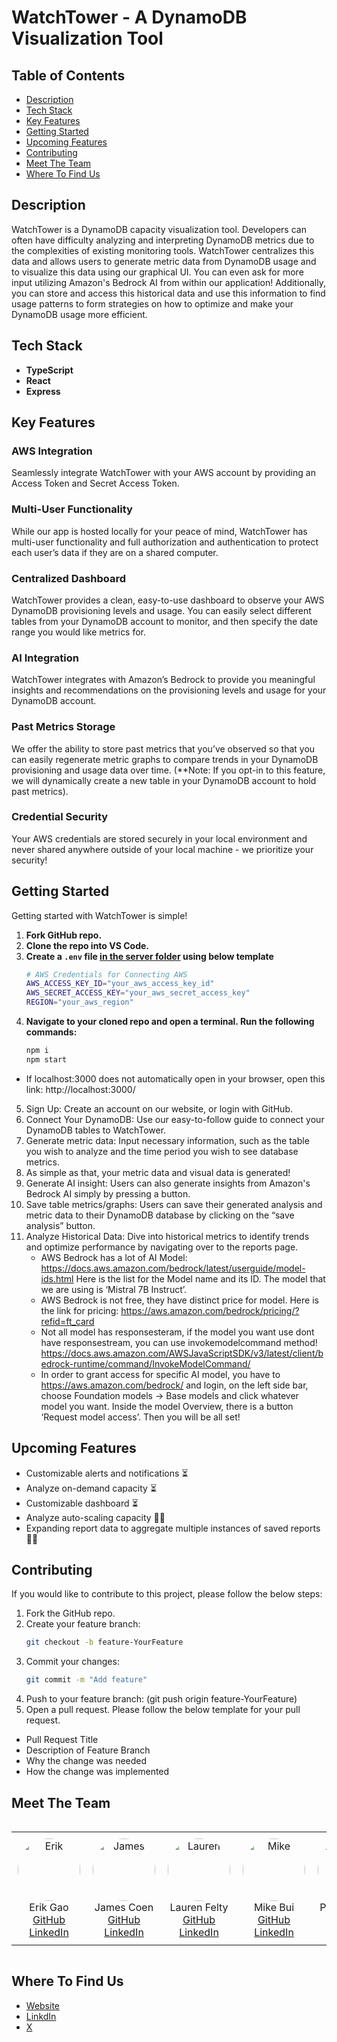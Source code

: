 # WatchTower - A DynamoDB Visualization Tool

## Table of Contents

- [Description](#description)
- [Tech Stack](#tech-stack)
- [Key Features](#key-features)
- [Getting Started](#getting-started)
- [Upcoming Features](#upcoming-features)
- [Contributing](#contributing)
- [Meet The Team](#meet-the-team)
- [Where To Find Us](#where-to-find-us)

## Description

WatchTower is a DynamoDB capacity visualization tool. Developers can often have difficulty analyzing and interpreting DynamoDB metrics due to the complexities of existing monitoring tools. WatchTower centralizes this data and allows users to generate metric data from DynamoDB usage and to visualize this data using our graphical UI. You can even ask for more input utilizing Amazon's Bedrock AI from within our application! Additionally, you can store and access this historical data and use this information to find usage patterns to form strategies on how to optimize and make your DynamoDB usage more efficient.

## Tech Stack

- **TypeScript**
- **React**
- **Express**

## Key Features

### AWS Integration
Seamlessly integrate WatchTower with your AWS account by providing an Access Token and Secret Access Token.

### Multi-User Functionality
While our app is hosted locally for your peace of mind, WatchTower has multi-user functionality and full authorization and authentication to protect each user’s data if they are on a shared computer.

### Centralized Dashboard
WatchTower provides a clean, easy-to-use dashboard to observe your AWS DynamoDB provisioning levels and usage. You can easily select different tables from your DynamoDB account to monitor, and then specify the date range you would like metrics for.

### AI Integration
WatchTower integrates with Amazon’s Bedrock to provide you meaningful insights and recommendations on the provisioning levels and usage for your DynamoDB account.

### Past Metrics Storage
We offer the ability to store past metrics that you’ve observed so that you can easily regenerate metric graphs to compare trends in your DynamoDB provisioning and usage data over time. (**Note: If you opt-in to this feature, we will dynamically create a new table in your DynamoDB account to hold past metrics).

### Credential Security
Your AWS credentials are stored securely in your local environment and never shared anywhere outside of your local machine - we prioritize your security!

## Getting Started

Getting started with WatchTower is simple!

1. **Fork GitHub repo.**
2. **Clone the repo into VS Code.**
3. **Create a `.env` file <strong><u>in the server folder</u></strong> using below template**
    ```sh
    # AWS Credentials for Connecting AWS
    AWS_ACCESS_KEY_ID="your_aws_access_key_id"
    AWS_SECRET_ACCESS_KEY="your_aws_secret_access_key"
    REGION="your_aws_region"
    ```
4. **Navigate to your cloned repo and open a terminal. Run the following commands:**
   ```sh
   npm i
   npm start
   ```
 - If localhost:3000 does not automatically open in your browser, open this link: http://localhost:3000/
5. Sign Up: Create an account on our website, or login with GitHub.
6. Connect Your DynamoDB: Use our easy-to-follow guide to connect your DynamoDB tables to WatchTower.
7. Generate metric data: Input necessary information, such as the table you wish to analyze and the time period you wish to see database metrics.
8. As simple as that, your metric data and visual data is generated!
9. Generate AI insight: Users can also generate insights from Amazon's Bedrock AI simply by pressing a button.
10. Save table metrics/graphs: Users can save their generated analysis and metric data to their DynamoDB database by clicking on the “save analysis” button.
11. Analyze Historical Data: Dive into historical metrics to identify trends and optimize performance by navigating over to the reports page.
    - AWS Bedrock has a lot of AI Model: https://docs.aws.amazon.com/bedrock/latest/userguide/model-ids.html Here is the list for the Model name and its ID. The model that we are using is ‘Mistral 7B Instruct’.
    - AWS Bedrock is not free, they have distinct price for model. Here is the link for pricing: https://aws.amazon.com/bedrock/pricing/?refid=ft_card
    - Not all model has responsesteram, if the model you want use dont have responsestream, you can use invokemodelcommand method! https://docs.aws.amazon.com/AWSJavaScriptSDK/v3/latest/client/bedrock-runtime/command/InvokeModelCommand/
    - In order to grant access for specific AI model, you have to https://aws.amazon.com/bedrock/ and login, on the left side bar, choose Foundation models -> Base models and click whatever model you want. Inside the model Overview, there is a button ‘Request model access’. Then you will be all set!




## Upcoming Features
- Customizable alerts and notifications ⏳
- Analyze on-demand capacity ⏳
- Customizable dashboard ⏳
- Analyze auto-scaling capacity 🙏🏻
- Expanding report data to aggregate multiple instances of saved reports 🙏🏻

## Contributing
If you would like to contribute to this project, please follow the below steps:

1. Fork the GitHub repo.
2. Create your feature branch:
      ```sh
      git checkout -b feature-YourFeature
4. Commit your changes:
      ```sh
      git commit -m "Add feature"
5. Push to your feature branch: (git push origin feature-YourFeature)
6. Open a pull request. Please follow the below template for your pull request.
- Pull Request Title
- Description of Feature Branch
- Why the change was needed
- How the change was implemented

## Meet The Team

<div style="display: flex; justify-content: center;">

<table>
  <tr>
    <td style="text-align: center; padding: 10px;">
      <img src="https://drive.google.com/uc?export=view&id=17KDjj9yn_AKJJ41DHijzIz7aX7Ya9tQv" alt="Erik" width="100" style="border-radius: 50%;">
      <br>Erik Gao
      <br><a href="https://github.com/KIREG19">GitHub</a>
      <br><a href="https://www.linkedin.com/in/erikgaogg/">LinkedIn</a>
    </td>
    <td style="text-align: center; padding: 10px;">
      <img src="https://drive.google.com/uc?export=view&id=1ZCAgpJy2Msswi_3On4JPhAJg2lqZFHZZ" alt="James" width="100" style="border-radius: 50%;">
      <br>James Coen
      <br><a href="https://github.com/jamescoen">GitHub</a>
      <br><a href="https://www.linkedin.com/in/james-coen-2a00a3148/">LinkedIn</a>
    </td>
    <td style="text-align: center; padding: 10px;">
      <img src="https://drive.google.com/uc?export=view&id=1LXKcsG7xmbbIVCnsdTwouOuMX1HL6HjO" alt="Lauren" width="100" style="border-radius: 50%;">
      <br>Lauren Felty
      <br><a href="https://github.com/LaurenFelty">GitHub</a>
      <br><a href="https://www.linkedin.com/in/lauren-felty/">LinkedIn</a>
    </td>
    <td style="text-align: center; padding: 10px;">
      <img src="https://drive.google.com/uc?export=view&id=1Wprg3i-j_KIZf816Wi1utsjnaH6w7Jgs" alt="Mike" width="100" style="border-radius: 50%;">
      <br>Mike Bui
      <br><a href="https://github.com/MikeBui91">GitHub</a>
      <br><a href="https://www.linkedin.com/in/mike-bui09/">LinkedIn</a>
    </td>
    <td style="text-align: center; padding: 10px;">
      <img src="https://drive.google.com/uc?export=view&id=180dmu9oKMT7fu_sQVLo6gqSSOADei1-Z" alt="Piero" width="100" style="border-radius: 50%;">
      <br>Piero Espejo
      <br><a href="https://github.com/Piero914">GitHub</a>
      <br><a href="https://www.linkedin.com/in/piero-espejo-6813a9b0/">LinkedIn</a>
    </td>
  </tr>
</table>

</div>

## Where To Find Us
- [Website](https://watch-tower.co/)
- [LinkdIn](https://www.linkedin.com/in/watchtower-db/)
- [X](https://x.com/WatchTower_DB)


